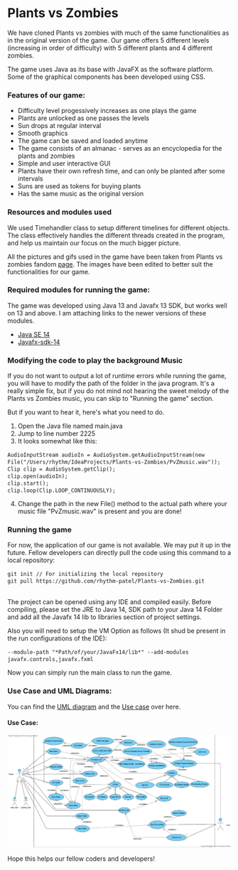 # Plants vs Zombies

We have cloned Plants vs zombies with much of the same functionalities as in the original version of the game. Our game offers 5 different levels (increasing in order of difficulty) with 5 different plants and 4 different zombies.

The game uses Java as its base with JavaFX as the software platform. Some of the graphical components has been developed using CSS.

### Features of our game:
* Difficulty level progessively increases as one plays the game 
* Plants are unlocked as one passes the levels
* Sun drops at regular interval
* Smooth graphics
* The game can be saved and loaded anytime
* The game consists of an almanac - serves as an encyclopedia for the plants and zombies
* Simple and user interactive GUI
* Plants have their own refresh time, and can only be planted after some intervals
* Suns are used as tokens for buying plants
* Has the same music as the original version

### Resources and modules used
We used Timehandler class to setup different timelines for different objects. The class effectively handles the different threads created in the program, and help us maintain our focus on the much bigger picture.

All the pictures and gifs used in the game have been taken from Plants vs zombies fandom [page](https://plantsvszombies.fandom.com/wiki/Main_Page). The images have been edited to better suit the functionalities for our game. 

### Required modules for running the game:
The game was developed using Java 13 and Javafx 13 SDK, but works well on 13 and above. I am attaching links to the newer versions of these modules.
* [Java SE 14](https://www.oracle.com/java/technologies/javase/jdk14-archive-downloads.html)
* [Javafx-sdk-14](https://gluonhq.com/products/javafx/)

### Modifying the code to play the background Music
If you do not want to output a lot of runtime errors while running the game, you will have to modify the path of the folder in the java program. It's a really simple fix, but if you do not mind not hearing the sweet melody of the Plants vs Zombies music, you can skip to "Running the game" section.

But if you want to hear it, here's what you need to do.
1. Open the Java file named main.java
2. Jump to line number 2225
3. It looks somewhat like this: 
```
AudioInputStream audioIn = AudioSystem.getAudioInputStream(new File("/Users/rhythm/IdeaProjects/Plants-vs-Zombies/PvZmusic.wav"));
Clip clip = AudioSystem.getClip();
clip.open(audioIn);
clip.start();
clip.loop(Clip.LOOP_CONTINUOUSLY);
```
4. Change the path in the new File() method to the actual path where your music file "PvZmusic.wav" is present and you are done!

### Running the game
For now, the application of our game is not available. We may put it up in the future. Fellow developers can directly pull the code using this command to a local repository:
<br>

	git init // For initializing the local repository
	git pull https://github.com/rhythm-patel/Plants-vs-Zombies.git	
<br>The project can be opened using any IDE and compiled easily. Before compiling, please set the JRE to Java 14, SDK path to your Java 14 Folder and add all the Javafx 14 lib to libraries section of project settings.

Also you will need to setup the VM Option as follows (It shud be present in the run configurations of the IDE):

	--module-path "*Path/of/your/JavaFx14/lib*" --add-modules javafx.controls,javafx.fxml
	
Now you can simply run the main class to run the game.  

### Use Case and UML Diagrams:
You can find the  [UML diagram](https://github.com/rhythm-patel/Plants-vs-Zombies/blob/master/Plants%20vs%20Zombies%20UML%20Class%20Diagram.pdf) and the [Use case](https://github.com/rhythm-patel/Plants-vs-Zombies/blob/master/Use%20case.png?raw=true) over here.  

#### Use Case:

![use case](https://github.com/rhythm-patel/Plants-vs-Zombies/blob/master/Use%20case.png?raw=true)

Hope this helps our fellow coders and developers!
